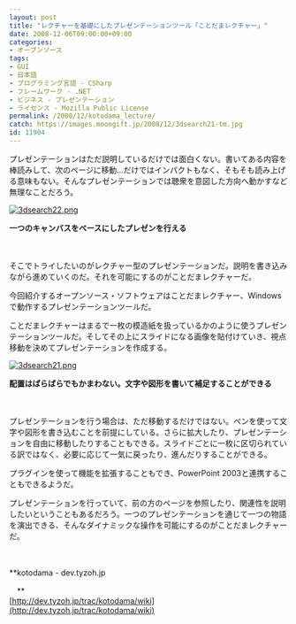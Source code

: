 ```yaml
---
layout: post
title: "レクチャーを基礎にしたプレゼンテーションツール「ことだまレクチャー」"
date: 2008-12-06T09:00:00+09:00
categories:
- オープンソース
tags: 
- GUI
- 日本語
- プログラミング言語 - CSharp
- フレームワーク - .NET
- ビジネス - プレゼンテーション
- ライセンス - Mozilla Public License
permalink: /2008/12/kotodama_lecture/
catch: https://images.moongift.jp/2008/12/3dsearch21-tm.jpg
id: 11904
---
```

プレゼンテーションはただ説明しているだけでは面白くない。書いてある内容を棒読みして、次のページに移動…だけではインパクトもなく、そもそも読み上げる意味もない。そんなプレゼンテーションでは聴衆を意図した方向へ動かすなど無理なことだろう。

  

[![3dsearch22.png](https://images.moongift.jp/2008/12/3dsearch22-tm.jpg)](https://images.moongift.jp/2008/12/3dsearch22.png)  
  
**一つのキャンバスをベースにしたプレゼンを行える**

  

　

  

そこでトライしたいのがレクチャー型のプレゼンテーションだ。説明を書き込みながら進めていくのだ。それを可能にするのがことだまレクチャーだ。

  

今回紹介するオープンソース・ソフトウェアはことだまレクチャー、Windowsで動作するプレゼンテーションツールだ。

  
  
<!--more-->  

ことだまレクチャーはまるで一枚の模造紙を扱っているかのように使うプレゼンテーションツールだ。そしてその上にスライドになる画像を貼付けていき、視点移動を決めてプレゼンテーションを作成する。

  

[![3dsearch21.png](https://images.moongift.jp/2008/12/3dsearch21-tm.jpg)](https://images.moongift.jp/2008/12/3dsearch21.png)  
  
**配置はばらばらでもかまわない。文字や図形を書いて補足することができる**

  

　

  

プレゼンテーションを行う場合は、ただ移動するだけではない。ペンを使って文字や図形を書き込むことを前提にしている。さらに拡大したり、プレゼンテーションを自由に移動したりすることもできる。スライドごとに一枚に区切られている訳ではなく、必要に応じて一気に戻ったり、進んだりすることができる。

  

プラグインを使って機能を拡張することもでき、PowerPoint 2003と連携することもできるようだ。

  

プレゼンテーションを行っていて、前の方のページを参照したり、関連性を説明したいということもあるだろう。一つのプレゼンテーションを通じて一つの物語を演出できる、そんなダイナミックな操作を可能にするのがことだまレクチャーだ。

  

　

  

**kotodama - dev.tyzoh.jp  
  
　**  
  [http://dev.tyzoh.jp/trac/kotodama/wiki](http://dev.tyzoh.jp/trac/kotodama/wiki)

  
